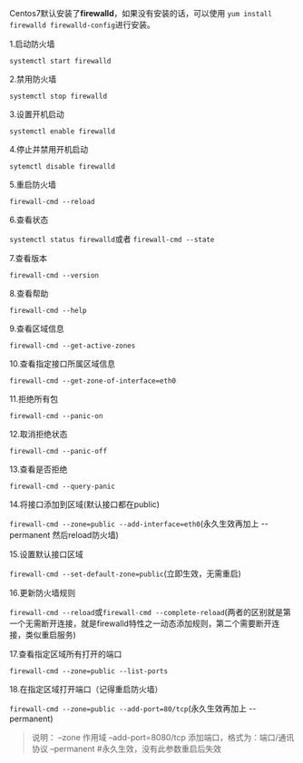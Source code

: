 Centos7默认安装了**firewalld**，如果没有安装的话，可以使用 `yum install firewalld firewalld-config`进行安装。

1.启动防火墙

`systemctl start firewalld `

2.禁用防火墙

`systemctl stop firewalld`

3.设置开机启动

`systemctl enable firewalld`

4.停止并禁用开机启动

`sytemctl disable firewalld`

5.重启防火墙

`firewall-cmd --reload`

6.查看状态

`systemctl status firewalld`或者 `firewall-cmd --state`

7.查看版本

`firewall-cmd --version`

8.查看帮助

`firewall-cmd --help`

9.查看区域信息

`firewall-cmd --get-active-zones`

10.查看指定接口所属区域信息

`firewall-cmd --get-zone-of-interface=eth0`

11.拒绝所有包

`firewall-cmd --panic-on`

12.取消拒绝状态

`firewall-cmd --panic-off`

13.查看是否拒绝

`firewall-cmd --query-panic`

14.将接口添加到区域(默认接口都在public)

`firewall-cmd --zone=public --add-interface=eth0`(永久生效再加上 --permanent 然后reload防火墙)

15.设置默认接口区域

`firewall-cmd --set-default-zone=public`(立即生效，无需重启)

16.更新防火墙规则

`firewall-cmd --reload`或`firewall-cmd --complete-reload`(两者的区别就是第一个无需断开连接，就是firewalld特性之一动态添加规则，第二个需要断开连接，类似重启服务)

17.查看指定区域所有打开的端口

`firewall-cmd --zone=public --list-ports`

18.在指定区域打开端口（记得重启防火墙）

`firewall-cmd --zone=public --add-port=80/tcp`(永久生效再加上 --permanent)

> 说明：
> –zone 作用域
> –add-port=8080/tcp 添加端口，格式为：端口/通讯协议
> –permanent #永久生效，没有此参数重启后失效